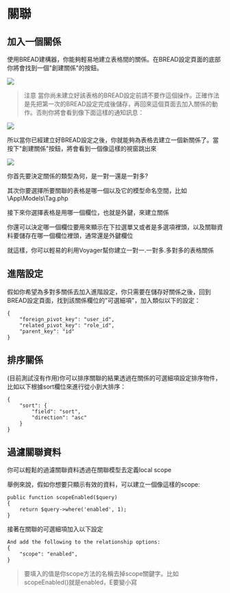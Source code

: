 # 關聯

## 加入一個關係

使用BREAD建構器，你能夠輕易地建立表格間的關係。在BREAD設定頁面的底部你將會找到一個"創建關係"的按鈕。

![](https://i.imgur.com/iQiQVaY.png)

> 注意 當你尚未建立好該表格的BREAD設定前請不要作這個操作。正確作法是先把第一次的BREAD設定完成後儲存，再回來這個頁面去加入關係的動作。否則你將會看到像下面這樣的通知訊息：

![](https://i.imgur.com/M7rYsx4.png)

所以當你已經建立好BREAD設定之後，你就能夠為表格去建立一個新關係了。當按下"創建關係"按鈕，將會看到一個像這樣的視窗跳出來

![](https://i.imgur.com/Ry44NSk.png)

你首先要決定關係的類型為何，是一對一還是一對多?

其次你要選擇所要關聯的表格是哪一個以及它的模型命名空間，比如\App\Models\Tag.php

接下來你選擇表格是用哪一個欄位，也就是外鍵，來建立關係

你還可以決定哪一個欄位要用來顯示在下拉選單又或者是多選項裡頭，以及關聯資料要儲存在哪一個欄位裡頭，通常還是外鍵欄位

就這樣，你可以輕易的利用Voyager幫你建立一對一.一對多.多對多的表格關係

## 進階設定

假如你希望為多對多關係去加入進階設定，你只需要在儲存好關係之後，回到BREAD設定頁面，找到該關係欄位的"可選細項"，加入類似以下的設定：

```
{
    "foreign_pivot_key": "user_id",
    "related_pivot_key": "role_id",
    "parent_key": "id"
}
```

## 排序關係

\(目前測試沒有作用\)你可以排序關聯的結果透過在關係的可選細項設定排序物件，比如以下根據sort欄位來進行從小到大排序：

```
{
    "sort": {
        "field": "sort",
        "direction": "asc"
    }
}
```

## 過濾關聯資料

你可以輕鬆的過濾關聯資料透過在關聯模型去定義local scope

舉例來說，假如你想要只顯示有效的資料，可以建立一個像這樣的scope:

```
public function scopeEnabled($query)
{
    return $query->where('enabled', 1);
}
```

接著在關聯的可選細項加入以下設定

```
And add the following to the relationship options:
{
    "scope": "enabled",
}
```

> 要填入的值是你scope方法的名稱去掉scope關鍵字。比如scopeEnabled\(\)就是enabled，E要變小寫

